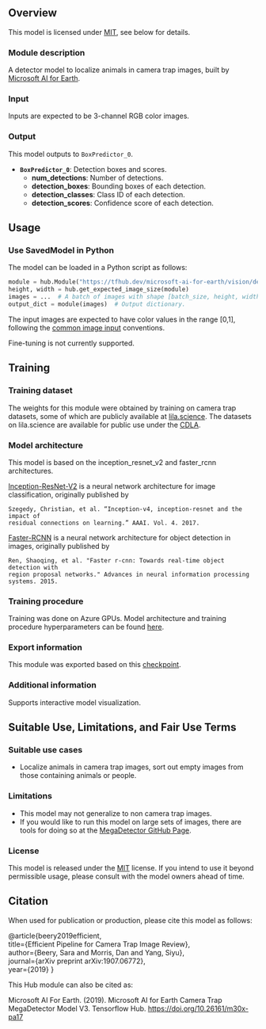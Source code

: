 ## Overview

This model is licensed under
[MIT](https://github.com/Microsoft/dotnet/blob/master/LICENSE), see below for
details.

### Module description

A detector model to localize animals in camera trap images, built by
 [Microsoft AI for Earth](https://www.microsoft.com/en-us/ai/ai-for-earth).

### Input

Inputs are expected to be 3-channel RGB color images.

### Output

This model outputs to `BoxPredictor_0`.

*   **`BoxPredictor_0`**: Detection boxes and scores.
    *    **num_detections**: Number of detections.
    *    **detection_boxes**: Bounding boxes of each detection.
    *    **detection_classes**: Class ID of each detection.
    *    **detection_scores**: Confidence score of each detection.

## Usage

### Use SavedModel in Python

The model can be loaded in a Python script as follows:

```python
module = hub.Module("https://tfhub.dev/microsoft-ai-for-earth/vision/detector/megadetector_V3/1")
height, width = hub.get_expected_image_size(module)
images = ...  # A batch of images with shape [batch_size, height, width, 3].
output_dict = module(images)  # Output dictionary.
```

The input images are expected to have color values in the range [0,1], following
 the
 [common image input](https://www.tensorflow.org/hub/common_signatures/images#input)
 conventions. 

Fine-tuning is not currently supported.


## Training

### Training dataset

The weights for this module were obtained by training on camera trap datasets,
 some of which are publicly available at [lila.science](http://lila.science/).
 The datasets on lila.science are available for public use under the
 [CDLA](https://cdla.io/permissive-1-0/).

### Model architecture

This model is based on the inception\_resnet\_v2 and faster\_rcnn architectures.

[Inception-ResNet-V2](https://github.com/tensorflow/models/blob/master/research/slim/nets/inception_resnet_v2.py)
 is a neural network architecture for image classification, originally published
 by

    Szegedy, Christian, et al. “Inception-v4, inception-resnet and the impact of
    residual connections on learning.” AAAI. Vol. 4. 2017.

[Faster-RCNN](https://github.com/tensorflow/models/blob/master/research/object_detection/meta_architectures/faster_rcnn_meta_arch.py)
 is a neural network architecture for object detection in images, originally
 published by

    Ren, Shaoqing, et al. "Faster r-cnn: Towards real-time object detection with
    region proposal networks." Advances in neural information processing
    systems. 2015.

### Training procedure

Training was done on Azure GPUs. Model architecture and training procedure
 hyperparameters can be found
 [here](https://lilablobssc.blob.core.windows.net/models/camera_traps/megadetector/megadetector_v3.config).


### Export information
This module was exported based on this
 [checkpoint](https://lilablobssc.blob.core.windows.net/models/camera_traps/megadetector/saved_model_normalized_megadetector_v3_tf19.tar.gz).

### Additional information
Supports interactive model visualization.

## Suitable Use, Limitations, and Fair Use Terms

### Suitable use cases

*   Localize animals in camera trap images, sort out empty images from those
    containing animals or people.

### Limitations

*   This model may not generalize to non camera trap images.
*   If you would like to run this model on large sets of images,
    there are tools for doing so at the [MegaDetector GitHub Page](https://github.com/microsoft/CameraTraps/blob/master/megadetector.md).


### License

This model is released under the
 [MIT](https://github.com/Microsoft/dotnet/blob/master/LICENSE) license. If
 you intend to use it beyond permissible usage, please consult with the model
 owners ahead of time.

## Citation

When used for publication or production, please cite this model as follows:

@article{beery2019efficient, \
 title={Efficient Pipeline for Camera Trap Image Review}, \
 author={Beery, Sara and Morris, Dan and Yang, Siyu}, \
 journal={arXiv preprint arXiv:1907.06772}, \
 year={2019}
}

This Hub module can also be cited as:

Microsoft AI For Earth. (2019). Microsoft AI for Earth Camera Trap MegaDetector
Model V3. Tensorflow Hub. https://doi.org/10.26161/m30x-pa17
